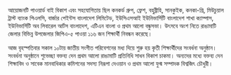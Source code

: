 আয়োজনটি পাওয়ার্ড বাই বিকাশ এবং সহযোগিতায় ছিল কনকর্ড গ্রুপ, ফ্রেশ, বহুব্রীহি, সানকুইক, কনকা-গ্রি, মিউচুয়াল ট্রাস্ট ব্যাংক পিএলসি, বার্জার পেইন্টস বাংলাদেশ লিমিটেড, ইউসিএসআই ইউনিভার্সিটি বাংলাদেশ শাখা ক্যাম্পাস, ইউনিভার্সিটি অব লিবারেল আর্টস বাংলাদেশ, এটিএন বাংলা ও প্রথম আলো বন্ধুসভা। উৎসবে অংশ নিতে রাঙামাটি জেলার বিভিন্ন উপজেলার জিপিএ-৫ পাওয়া ১১৬ জন শিক্ষার্থী নিবন্ধন করেছে।

আজ বৃহস্পতিবার সকাল ১০টায় জাতীয় সংগীত পরিবেশনের মধ্য দিয়ে শুরু হয় কৃতী শিক্ষার্থীদের সংবর্ধনা অনুষ্ঠান। সংবর্ধনা অনুষ্ঠানে শুভেচ্ছা বক্তব্য দেন প্রথম আলো রাঙামাটি প্রতিনিধি সাধন বিকাশ চাকমা। অন্যদের মধ্যে বক্তব্য দেন শিক্ষাবিদ ও সাবেক মানবাধিকার কমিশনের সদস্য নিরূপা দেওয়ান ও প্রথম আলো যুগ্ম সম্পাদক বিশ্বজিৎ চৌধুরী।
